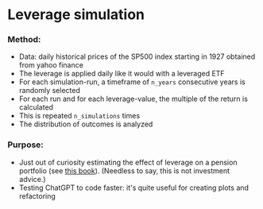 # Leverage simulation

### Method:
* Data: daily historical prices of the SP500 index starting in 1927 obtained from yahoo finance
* The leverage is applied daily like it would with a leveraged ETF
* For each simulation-run, a timeframe of `n_years` consecutive years is randomly selected
* For each run and for each leverage-value, the multiple of the return is calculated
* This is repeated `n_simulations` times
* The distribution of outcomes is analyzed

### Purpose:
* Just out of curiosity estimating the effect of leverage on a pension portfolio (see [this book](https://www.lifecycleinvesting.net/book.html)). (Needless to say, this is not investment advice.)
* Testing ChatGPT to code faster: it's quite useful for creating plots and refactoring